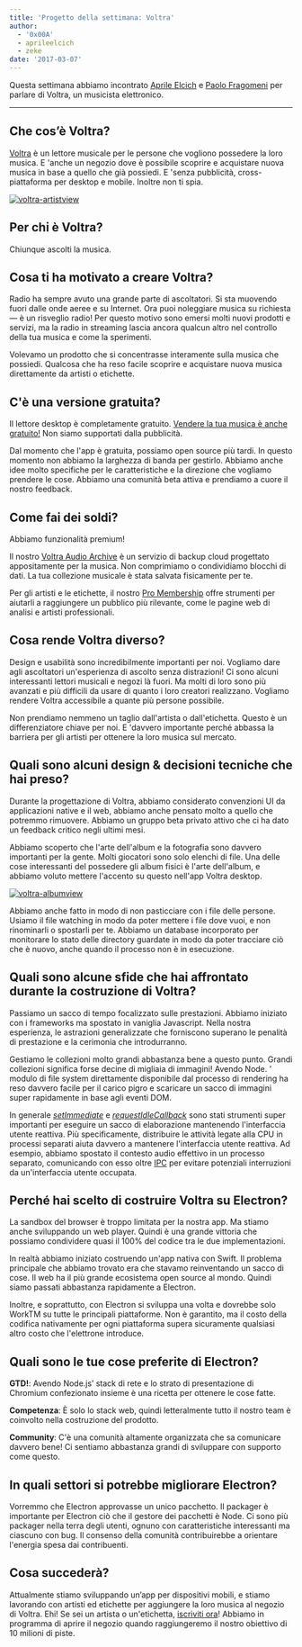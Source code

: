 ```yaml
---
title: 'Progetto della settimana: Voltra'
author:
  - '0x00A'
  - aprileelcich
  - zeke
date: '2017-03-07'
---
```


Questa settimana abbiamo incontrato [Aprile Elcich](https://twitter.com/aprileelcich) e [Paolo Fragomeni](https://twitter.com/0x00A) per parlare di Voltra, un musicista elettronico.

---

## Che cos’è Voltra?

[Voltra](https://voltra.co/) è un lettore musicale per le persone che vogliono possedere la loro musica. E 'anche un negozio dove è possibile scoprire e acquistare nuova musica in base a quello che già possiedi. E 'senza pubblicità, cross-piattaforma per desktop e mobile. Inoltre non ti spia.

[![voltra-artistview](https://cloud.githubusercontent.com/assets/2289/23670061/4db0323c-031b-11e7-81fd-128e714e911c.jpg)](https://voltra.co/)

## Per chi è Voltra?

Chiunque ascolti la musica.

## Cosa ti ha motivato a creare Voltra?

Radio ha sempre avuto una grande parte di ascoltatori. Si sta muovendo fuori dalle onde aeree e su Internet. Ora puoi noleggiare musica su richiesta — è un risveglio radio! Per questo motivo sono emersi molti nuovi prodotti e servizi, ma la radio in streaming lascia ancora qualcun altro nel controllo della tua musica e come la sperimenti.

Volevamo un prodotto che si concentrasse interamente sulla musica che possiedi. Qualcosa che ha reso facile scoprire e acquistare nuova musica direttamente da artisti o etichette.

## C'è una versione gratuita?

Il lettore desktop è completamente gratuito. [Vendere la tua musica è anche gratuito!](https://voltra.co/artists) Non siamo supportati dalla pubblicità.

Dal momento che l'app è gratuita, possiamo open source più tardi. In questo momento non abbiamo la larghezza di banda per gestirlo. Abbiamo anche idee molto specifiche per le caratteristiche e la direzione che vogliamo prendere le cose. Abbiamo una comunità beta attiva e prendiamo a cuore il nostro feedback.

## Come fai dei soldi?

Abbiamo funzionalità premium!

Il nostro [Voltra Audio Archive](https://voltra.co/premium/) è un servizio di backup cloud progettato appositamente per la musica. Non comprimiamo o condividiamo blocchi di dati. La tua collezione musicale è stata salvata fisicamente per te.

Per gli artisti e le etichette, il nostro [Pro Membership](https://voltra.co/artists/pro) offre strumenti per aiutarli a raggiungere un pubblico più rilevante, come le pagine web di analisi e artisti professionali.

## Cosa rende Voltra diverso?

Design e usabilità sono incredibilmente importanti per noi. Vogliamo dare agli ascoltatori un'esperienza di ascolto senza distrazioni! Ci sono alcuni interessanti lettori musicali e negozi là fuori. Ma molti di loro sono più avanzati e più difficili da usare di quanto i loro creatori realizzano. Vogliamo rendere Voltra accessibile a quante più persone possibile.

Non prendiamo nemmeno un taglio dall'artista o dall'etichetta. Questo è un differenziatore chiave per noi. E 'davvero importante perché abbassa la barriera per gli artisti per ottenere la loro musica sul mercato.

## Quali sono alcuni design & decisioni tecniche che hai preso?

Durante la progettazione di Voltra, abbiamo considerato convenzioni UI da applicazioni native e il web, abbiamo anche pensato molto a quello che potremmo rimuovere. Abbiamo un gruppo beta privato attivo che ci ha dato un feedback critico negli ultimi mesi.

Abbiamo scoperto che l'arte dell'album e la fotografia sono davvero importanti per la gente. Molti giocatori sono solo elenchi di file. Una delle cose interessanti del possedere gli album fisici è l'arte dell'album, e abbiamo voluto mettere l'accento su questo nell'app Voltra desktop.

[![voltra-albumview](https://cloud.githubusercontent.com/assets/2289/23670056/4b0c18d4-031b-11e7-89e1-539e927a380d.jpg)](https://voltra.co/)

Abbiamo anche fatto in modo di non pasticciare con i file delle persone. Usiamo il file watching in modo da poter mettere i file dove vuoi, e non rinominarli o spostarli per te. Abbiamo un database incorporato per monitorare lo stato delle directory guardate in modo da poter tracciare ciò che è nuovo, anche quando il processo non è in esecuzione.

## Quali sono alcune sfide che hai affrontato durante la costruzione di Voltra?

Passiamo un sacco di tempo focalizzato sulle prestazioni. Abbiamo iniziato con i frameworks ma spostato in vaniglia Javascript. Nella nostra esperienza, le astrazioni generalizzate che forniscono superano le penalità di prestazione e la cerimonia che introdurranno.

Gestiamo le collezioni molto grandi abbastanza bene a questo punto. Grandi collezioni significa forse decine di migliaia di immagini! Avendo Node. ’ modulo di file system direttamente disponibile dal processo di rendering ha reso davvero facile per il carico pigro e scaricare un sacco di immagini super rapidamente in base agli eventi DOM.

In generale *[setImmediate](https://developer.mozilla.org/en-US/docs/Web/API/Window/setImmediate)* e *[requestIdleCallback](https://developer.mozilla.org/en-US/docs/Web/API/Window/requestIdleCallback)* sono stati strumenti super importanti per eseguire un sacco di elaborazione mantenendo l'interfaccia utente reattiva. Più specificamente, distribuire le attività legate alla CPU in processi separati aiuta davvero a mantenere l'interfaccia utente reattiva. Ad esempio, abbiamo spostato il contesto audio effettivo in un processo separato, comunicando con esso oltre [IPC](https://electronjs.org/docs/glossary/#ipc) per evitare potenziali interruzioni da un'interfaccia utente occupata.

## Perché hai scelto di costruire Voltra su Electron?

La sandbox del browser è troppo limitata per la nostra app. Ma stiamo anche sviluppando un web player. Quindi è una grande vittoria che possiamo condividere quasi il 100% del codice tra le due implementazioni.

In realtà abbiamo iniziato costruendo un'app nativa con Swift. Il problema principale che abbiamo trovato era che stavamo reinventando un sacco di cose. Il web ha il più grande ecosistema open source al mondo. Quindi siamo passati abbastanza rapidamente a Electron.

Inoltre, e soprattutto, con Electron si sviluppa una volta e dovrebbe solo WorkTM su tutte le principali piattaforme. Non è garantito, ma il costo della codifica nativamente per ogni piattaforma supera sicuramente qualsiasi altro costo che l'elettrone introduce.

## Quali sono le tue cose preferite di Electron?

**GTD!**: Avendo Node.js’ stack di rete e lo strato di presentazione di Chromium confezionato insieme è una ricetta per ottenere le cose fatte.

**Competenza**: È solo lo stack web, quindi letteralmente tutto il nostro team è coinvolto nella costruzione del prodotto.

**Community**: C'è una comunità altamente organizzata che sa comunicare davvero bene! Ci sentiamo abbastanza grandi di sviluppare con supporto come questo.

## In quali settori si potrebbe migliorare Electron?

Vorremmo che Electron approvasse un unico pacchetto. Il packager è importante per Electron ciò che il gestore dei pacchetti è Node. Ci sono più packager nella terra degli utenti, ognuno con caratteristiche interessanti ma ciascuno con bug. Il consenso della comunità contribuirebbe a orientare l'energia spesa dai contribuenti.

## Cosa succederà?

Attualmente stiamo sviluppando un’app per dispositivi mobili, e stiamo lavorando con artisti ed etichette per aggiungere la loro musica al negozio di Voltra. Ehi! Se sei un artista o un'etichetta, [iscriviti ora](https://admin.voltra.co/signup)! Abbiamo in programma di aprire il negozio quando raggiungeremo il nostro obiettivo di 10 milioni di piste.

